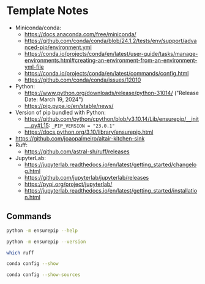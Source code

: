 # Template Notes

- Miniconda/conda:
  - https://docs.anaconda.com/free/miniconda/
  - https://github.com/conda/conda/blob/24.1.2/tests/env/support/advanced-pip/environment.yml
  - https://conda.io/projects/conda/en/latest/user-guide/tasks/manage-environments.html#creating-an-environment-from-an-environment-yml-file
  - https://conda.io/projects/conda/en/latest/commands/config.html
  - https://github.com/conda/conda/issues/12010
- Python:
  - https://www.python.org/downloads/release/python-31014/ ("Release Date: March 19, 2024")
  - https://pip.pypa.io/en/stable/news/
- Version of pip bundled with Python:
  - https://github.com/python/cpython/blob/v3.10.14/Lib/ensurepip/__init__.py#L15: `_PIP_VERSION = "23.0.1"`
  - https://docs.python.org/3.10/library/ensurepip.html
- https://github.com/joaopalmeiro/altair-kitchen-sink
- Ruff:
  - https://github.com/astral-sh/ruff/releases
- JupyterLab:
  - https://jupyterlab.readthedocs.io/en/latest/getting_started/changelog.html
  - https://github.com/jupyterlab/jupyterlab/releases
  - https://pypi.org/project/jupyterlab/
  - https://jupyterlab.readthedocs.io/en/latest/getting_started/installation.html

## Commands

```bash
python -m ensurepip --help
```

```bash
python -m ensurepip --version
```

```bash
which ruff
```

```bash
conda config --show
```

```bash
conda config --show-sources
```
